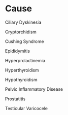 # Cause

Ciliary Dyskinesia

Cryptorchidism

Cushing Syndrome

Epididymitis

Hyperprolactinemia

Hyperthyroidism

Hypothyroidism

Pelvic Inflammatory Disease

Prostatitis

Testicular Varicocele
